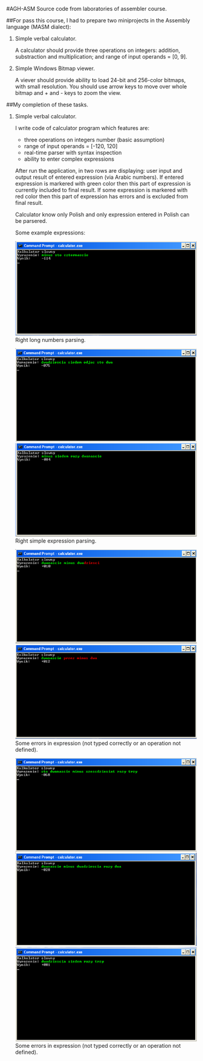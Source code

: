 #AGH-ASM
Source code from laboratories of assembler course.

##For pass this course, I had to prepare two miniprojects in the Assembly language (MASM dialect):

1. Simple verbal calculator.

    A calculator should provide three operations on integers: addition, substraction and multiplication;
    and range of input operands = [0, 9].

1. Simple Windows Bitmap viewer.

    A viever should provide ability to load 24-bit and 256-color bitmaps, with small resolution.
    You should use arrow keys to move over whole bitmap and + and - keys to zoom the view.

##My completion of these tasks.

1. Simple verbal calculator.

    I write code of calculator program which features are:
    * three operations on integers number (basic assumption)
    * range of input operands = [-120, 120]
    * real-time parser with syntax inspection
    * ability to enter complex expressions

    After run the application, in two rows are displaying: user input and output result of entered expression (via Arabic numbers). If entered expression is markered with green color then this part of expression is currently included to final result. If some expression is markered with red color then this part of expression has errors and is excluded from final result.

    Calculator know only Polish and only expression entered in Polish can be parsered.

    Some example expressions:
    
    ![](./doc/1.png)
    Right long numbers parsing.
    
    ![](./doc/2.png)
    ![](./doc/3.png)
    Right simple expression parsing.
    
    ![](./doc/4.png)
    ![](./doc/5.png)
    Some errors in expression (not typed correctly or an operation not defined).
    
    ![](./doc/6.png)
    ![](./doc/7.png)
    ![](./doc/8.png)
    Some errors in expression (not typed correctly or an operation not defined).
    
